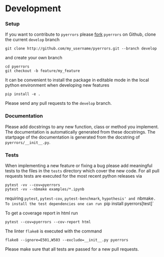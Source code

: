 # Development
### Setup
If you want to contribute to `pyerrors` please [fork](https://docs.github.com/en/get-started/quickstart/fork-a-repo) `pyerrors` on Github, clone the current `develop` branch
```
git clone http://github.com/my_username/pyerrors.git --branch develop
```
and create your own branch
```
cd pyerrors
git checkout -b feature/my_feature
```
It can be convenient to install the package in editable mode in the local python environment when developing new features
```
pip install -e .
```
Please send any pull requests to the `develop` branch.

### Documentation
Please add docstrings to any new function, class or method you implement. The documentation is automatically generated from these docstrings. The startpage of the documentation is generated from the docstring of `pyerrors/__init__.py`.

### Tests
When implementing a new feature or fixing a bug please add meaningful tests to the files in the `tests` directory which cover the new code.
For all pull requests tests are executed for the most recent python releases via
```
pytest -vv --cov=pyerrors
pytest -vv --nbmake examples/*.ipynb
```
requiring `pytest`, `pytest-cov`, `pytest-benchmark`, `hypothesis' and `nbmake`. To install the test dependencies one can run `pip install pyerrors[test]`

To get a coverage report in html run
```
pytest --cov=pyerrors --cov-report html
```
The linter `flake8` is executed with the command
```
flake8 --ignore=E501,W503 --exclude=__init__.py pyerrors
```
Please make sure that all tests are passed for a new pull requests.
